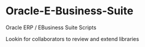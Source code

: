 # Oracle-E-Business-Suite
Oracle ERP / EBusiness Suite Scripts 

Lookin for collaborators to review  and extend libraries

